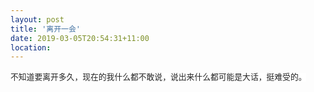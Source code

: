 ```yaml
---
layout: post
title: '离开一会'
date: 2019-03-05T20:54:31+11:00
location: 
---
```



<span style="background-color: white; color: #222222; font-family: georgia, times, serif; font-size: 12.8px;">不知道要离开多久，现在的我什么都不敢说，说出来什么都可能是大话，挺难受的。</span>